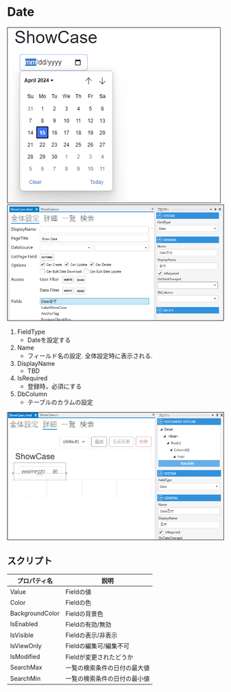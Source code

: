 # Date

<img src="../../images/Date表示.png" alt="Date表示" title="Date表示" style="border: 1px solid;">

<img src="../../images/Date設定.png" alt="Date設定" title="Date設定" style="border: 1px solid;" >

1. FieldType
    - Dateを設定する
2. Name
    - フィールド名の設定. 全体設定時に表示される.
3. DisplayName
    - TBD
4. IsRequired
    - 登録時，必須にする
5. DbColumn
    - テーブルのカラムの設定

<img src="../../images/Date詳細.png" alt="Date詳細" title="Date詳細" style="border: 1px solid;">

## スクリプト
| プロパティ名          | 説明             |
|-----------------|----------------|
| Value           | Fieldの値        |
| Color           | Fieldの色        |
| BackgroundColor | Fieldの背景色      | 
| IsEnabled       | Fieldの有効/無効    |
| IsVisible       | Fieldの表示/非表示   |
| IsViewOnly      | Fieldの編集可/編集不可 |
| IsModified      | Fieldが変更されたどうか |
| SearchMax       | 一覧の検索条件の日付の最大値 |
| SearchMin       | 一覧の検索条件の日付の最小値 |


